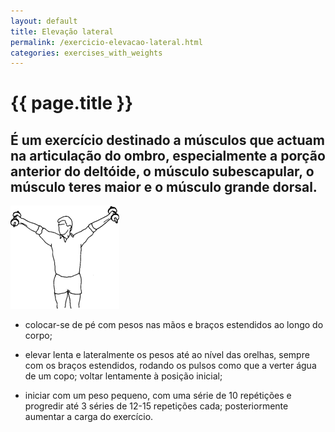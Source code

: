 ```yaml
---
layout: default
title: Elevação lateral
permalink: /exercicio-elevacao-lateral.html
categories: exercises_with_weights
---
```


# {{ page.title }}

## É um exercício destinado a músculos que actuam na articulação do ombro, especialmente a porção anterior do deltóide, o músculo subescapular, o músculo teres maior e o músculo grande dorsal.

![Elevação lateral](assets/exercicio-abraco-invertido_clip_image002.gif)

* colocar-se de pé com pesos nas mãos e braços estendidos ao longo do corpo;

* elevar lenta e lateralmente os pesos até ao nível das orelhas, sempre com os braços estendidos, rodando os pulsos como que a verter água de um copo; voltar lentamente à posição inicial;

* iniciar com um peso pequeno, com uma série de 10 repétições e progredir até 3 séries de 12-15 repetições cada; posteriormente aumentar a carga do exercício.

